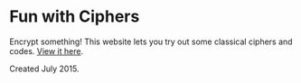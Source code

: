 # Fun with Ciphers
Encrypt something! This website lets you try out some classical ciphers and codes. [View it here](https://shamblesides.github.io/fun-with-ciphers/).

Created July 2015.
